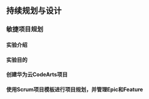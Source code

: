 ## 持续规划与设计

### 敏捷项目规划

#### 实验介绍

#### 实验目的

#### 创建华为云CodeArts项目

#### 使用Scrum项目模板进行项目规划，并管理Epic和Feature